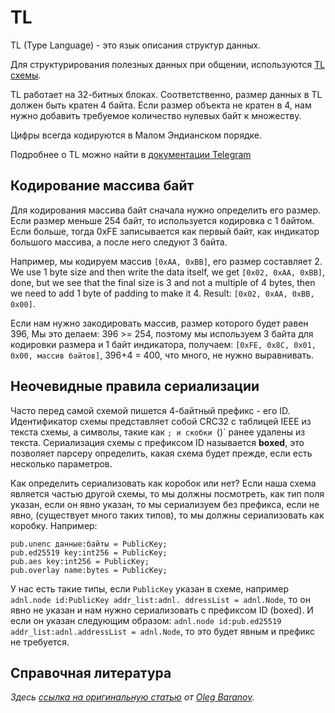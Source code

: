 # TL

TL (Type Language) - это язык описания структур данных.

Для структурирования полезных данных при общении, используются [TL схемы](https://github.com/ton-blockchain/ton/tree/master/tl/generate/scheme).

TL работает на 32-битных блоках. Соответственно, размер данных в TL должен быть кратен 4 байта.
Если размер объекта не кратен в 4, нам нужно добавить требуемое количество нулевых байт к множеству.

Цифры всегда кодируются в Малом Эндианском порядке.

Подробнее о TL можно найти в [документации Telegram](https://core.telegram.org/mtproto/TL)

## Кодирование массива байт

Для кодирования массива байт сначала нужно определить его размер.
Если размер меньше 254 байт, то используется кодировка с 1 байтом. Если больше,
тогда 0xFE записывается как первый байт, как индикатор большого массива, а после него следуют 3 байта.

Например, мы кодируем массив `[0xAA, 0xBB]`, его размер составляет 2. We use 1 byte
size and then write the data itself, we get `[0x02, 0xAA, 0xBB]`, done, but we see
that the final size is 3 and not a multiple of 4 bytes, then we need to add 1 byte of padding to make it 4. Result: `[0x02, 0xAA, 0xBB, 0x00]`.

Если нам нужно закодировать массив, размер которого будет равен 396,
Мы это делаем: 396 >= 254, поэтому мы используем 3 байта для кодировки размера и 1 байт индикатора,
получаем: `[0xFE, 0x8C, 0x01, 0x00, массив байтов]`, 396+4 = 400, что много, не нужно выравнивать.

## Неочевидные правила сериализации

Часто перед самой схемой пишется 4-байтный префикс - его ID. Идентификатор схемы представляет собой CRC32 с таблицей IEEE из текста схемы, а символы, такие как `; и скобки `()\` ранее удалены из текста. Сериализация схемы с префиксом ID называется **boxed**, это позволяет парсеру определить, какая схема будет прежде, если есть несколько параметров.

Как определить сериализовать как коробок или нет? Если наша схема является частью другой схемы, то мы должны посмотреть, как тип поля указан, если он явно указан, то мы сериализуем без префикса, если не явно, (существует много таких типов), то мы должны сериализовать как коробку. Например:

```tlb
pub.unenc данные:байты = PublicKey;
pub.ed25519 key:int256 = PublicKey;
pub.aes key:int256 = PublicKey;
pub.overlay name:bytes = PublicKey;
```

У нас есть такие типы, если `PublicKey` указан в схеме, например `adnl.node id:PublicKey addr_list:adnl. ddressList = adnl.Node`, то он явно не указан и нам нужно сериализовать с префиксом ID (boxed). И если он указан следующим образом: `adnl.node id:pub.ed25519 addr_list:adnl.addressList = adnl.Node`, то это будет явным и префикс не требуется.

## Справочная литература

_Здесь [ссылка на оригинальную статью](https://github.com/xssnick/ton-deep-doc/blob/master/TL.md) от [Oleg Baranov](https://github.com/xssnick)._
